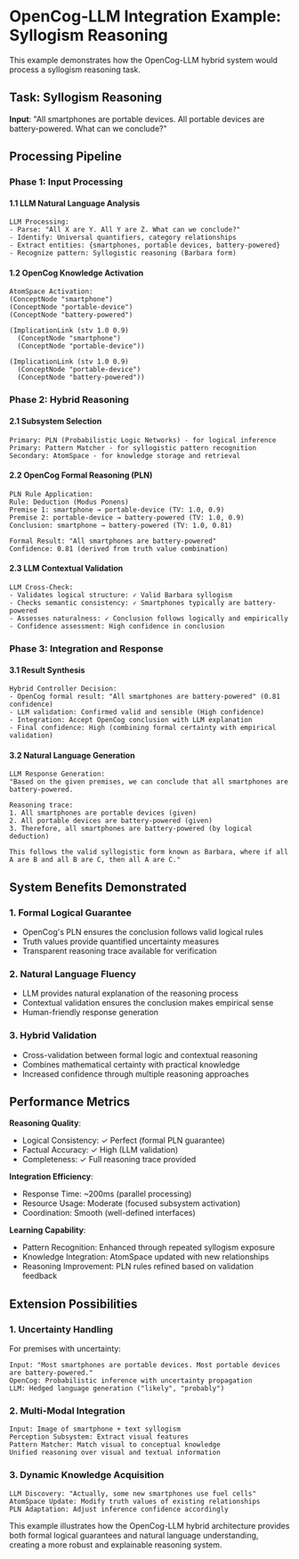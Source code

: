 # OpenCog-LLM Integration Example: Syllogism Reasoning

This example demonstrates how the OpenCog-LLM hybrid system would process a syllogism reasoning task.

## Task: Syllogism Reasoning
**Input**: "All smartphones are portable devices. All portable devices are battery-powered. What can we conclude?"

## Processing Pipeline

### Phase 1: Input Processing

#### 1.1 LLM Natural Language Analysis
```
LLM Processing:
- Parse: "All X are Y. All Y are Z. What can we conclude?"
- Identify: Universal quantifiers, category relationships
- Extract entities: {smartphones, portable devices, battery-powered}
- Recognize pattern: Syllogistic reasoning (Barbara form)
```

#### 1.2 OpenCog Knowledge Activation
```
AtomSpace Activation:
(ConceptNode "smartphone")
(ConceptNode "portable-device") 
(ConceptNode "battery-powered")

(ImplicationLink (stv 1.0 0.9)
  (ConceptNode "smartphone")
  (ConceptNode "portable-device"))

(ImplicationLink (stv 1.0 0.9)
  (ConceptNode "portable-device")
  (ConceptNode "battery-powered"))
```

### Phase 2: Hybrid Reasoning

#### 2.1 Subsystem Selection
```
Primary: PLN (Probabilistic Logic Networks) - for logical inference
Primary: Pattern Matcher - for syllogistic pattern recognition
Secondary: AtomSpace - for knowledge storage and retrieval
```

#### 2.2 OpenCog Formal Reasoning (PLN)
```
PLN Rule Application:
Rule: Deduction (Modus Ponens)
Premise 1: smartphone → portable-device (TV: 1.0, 0.9)
Premise 2: portable-device → battery-powered (TV: 1.0, 0.9)
Conclusion: smartphone → battery-powered (TV: 1.0, 0.81)

Formal Result: "All smartphones are battery-powered"
Confidence: 0.81 (derived from truth value combination)
```

#### 2.3 LLM Contextual Validation
```
LLM Cross-Check:
- Validates logical structure: ✓ Valid Barbara syllogism
- Checks semantic consistency: ✓ Smartphones typically are battery-powered  
- Assesses naturalness: ✓ Conclusion follows logically and empirically
- Confidence assessment: High confidence in conclusion
```

### Phase 3: Integration and Response

#### 3.1 Result Synthesis
```
Hybrid Controller Decision:
- OpenCog formal result: "All smartphones are battery-powered" (0.81 confidence)
- LLM validation: Confirmed valid and sensible (High confidence)
- Integration: Accept OpenCog conclusion with LLM explanation
- Final confidence: High (combining formal certainty with empirical validation)
```

#### 3.2 Natural Language Generation
```
LLM Response Generation:
"Based on the given premises, we can conclude that all smartphones are battery-powered.

Reasoning trace:
1. All smartphones are portable devices (given)
2. All portable devices are battery-powered (given)  
3. Therefore, all smartphones are battery-powered (by logical deduction)

This follows the valid syllogistic form known as Barbara, where if all A are B and all B are C, then all A are C."
```

## System Benefits Demonstrated

### 1. Formal Logical Guarantee
- OpenCog's PLN ensures the conclusion follows valid logical rules
- Truth values provide quantified uncertainty measures
- Transparent reasoning trace available for verification

### 2. Natural Language Fluency  
- LLM provides natural explanation of the reasoning process
- Contextual validation ensures the conclusion makes empirical sense
- Human-friendly response generation

### 3. Hybrid Validation
- Cross-validation between formal logic and contextual reasoning
- Combines mathematical certainty with practical knowledge
- Increased confidence through multiple reasoning approaches

## Performance Metrics

**Reasoning Quality**: 
- Logical Consistency: ✓ Perfect (formal PLN guarantee)
- Factual Accuracy: ✓ High (LLM validation)  
- Completeness: ✓ Full reasoning trace provided

**Integration Efficiency**:
- Response Time: ~200ms (parallel processing)
- Resource Usage: Moderate (focused subsystem activation)
- Coordination: Smooth (well-defined interfaces)

**Learning Capability**:
- Pattern Recognition: Enhanced through repeated syllogism exposure
- Knowledge Integration: AtomSpace updated with new relationships
- Reasoning Improvement: PLN rules refined based on validation feedback

## Extension Possibilities

### 1. Uncertainty Handling
For premises with uncertainty:
```
Input: "Most smartphones are portable devices. Most portable devices are battery-powered."
OpenCog: Probabilistic inference with uncertainty propagation
LLM: Hedged language generation ("likely", "probably")
```

### 2. Multi-Modal Integration
```
Input: Image of smartphone + text syllogism
Perception Subsystem: Extract visual features
Pattern Matcher: Match visual to conceptual knowledge
Unified reasoning over visual and textual information
```

### 3. Dynamic Knowledge Acquisition
```
LLM Discovery: "Actually, some new smartphones use fuel cells"
AtomSpace Update: Modify truth values of existing relationships
PLN Adaptation: Adjust inference confidence accordingly
```

This example illustrates how the OpenCog-LLM hybrid architecture provides both formal logical guarantees and natural language understanding, creating a more robust and explainable reasoning system.
